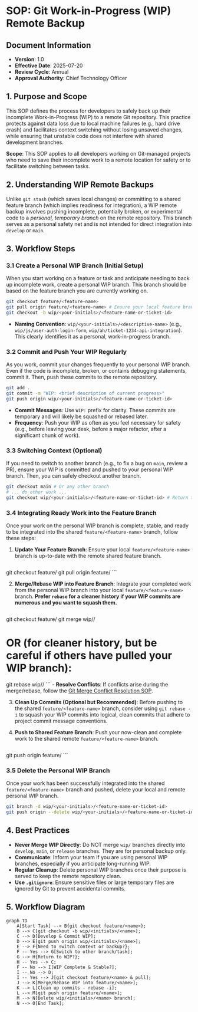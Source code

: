 # SOP: Git Work-in-Progress (WIP) Remote Backup

## Document Information
- **Version**: 1.0
- **Effective Date**: 2025-07-20
- **Review Cycle**: Annual
- **Approval Authority**: Chief Technology Officer

## 1. Purpose and Scope

This SOP defines the process for developers to safely back up their incomplete Work-in-Progress (WIP) to a remote Git repository. This practice protects against data loss due to local machine failures (e.g., hard drive crash) and facilitates context switching without losing unsaved changes, while ensuring that unstable code does not interfere with shared development branches.

**Scope**: This SOP applies to all developers working on Git-managed projects who need to save their incomplete work to a remote location for safety or to facilitate switching between tasks.

## 2. Understanding WIP Remote Backups

Unlike `git stash` (which saves local changes) or committing to a shared feature branch (which implies readiness for integration), a WIP remote backup involves pushing incomplete, potentially broken, or experimental code to a *personal, temporary branch* on the remote repository. This branch serves as a personal safety net and is not intended for direct integration into `develop` or `main`.

## 3. Workflow Steps

### 3.1 Create a Personal WIP Branch (Initial Setup)

When you start working on a feature or task and anticipate needing to back up incomplete work, create a personal WIP branch. This branch should be based on the feature branch you are currently working on.

```bash
git checkout feature/<feature-name>
git pull origin feature/<feature-name> # Ensure your local feature branch is up-to-date
git checkout -b wip/<your-initials>/<feature-name-or-ticket-id>
```

- **Naming Convention**: `wip/<your-initials>/<descriptive-name>` (e.g., `wip/js/user-auth-login-form`, `wip/ah/ticket-1234-api-integration`). This clearly identifies it as a personal, work-in-progress branch.

### 3.2 Commit and Push Your WIP Regularly

As you work, commit your changes frequently to your personal WIP branch. Even if the code is incomplete, broken, or contains debugging statements, commit it. Then, push these commits to the remote repository.

```bash
git add .
git commit -m "WIP: <brief description of current progress>"
git push origin wip/<your-initials>/<feature-name-or-ticket-id>
```

- **Commit Messages**: Use `WIP:` prefix for clarity. These commits are temporary and will likely be squashed or rebased later.
- **Frequency**: Push your WIP as often as you feel necessary for safety (e.g., before leaving your desk, before a major refactor, after a significant chunk of work).

### 3.3 Switching Context (Optional)

If you need to switch to another branch (e.g., to fix a bug on `main`, review a PR), ensure your WIP is committed and pushed to your personal WIP branch. Then, you can safely checkout another branch.

```bash
git checkout main # Or any other branch
# ... do other work ...
git checkout wip/<your-initials>/<feature-name-or-ticket-id> # Return to your WIP
```

### 3.4 Integrating Ready Work into the Feature Branch

Once your work on the personal WIP branch is complete, stable, and ready to be integrated into the shared `feature/<feature-name>` branch, follow these steps:

1.  **Update Your Feature Branch**: Ensure your local `feature/<feature-name>` branch is up-to-date with the remote shared feature branch.
    ```bash
git checkout feature/<feature-name>
git pull origin feature/<feature-name>
    ```

2.  **Merge/Rebase WIP into Feature Branch**: Integrate your completed work from the personal WIP branch into your local `feature/<feature-name>` branch. **Prefer `rebase` for a cleaner history if your WIP commits are numerous and you want to squash them.**
    ```bash
git checkout feature/<feature-name>
git merge wip/<your-initials>/<feature-name-or-ticket-id>
# OR (for cleaner history, but be careful if others have pulled your WIP branch):
git rebase wip/<your-initials>/<feature-name-or-ticket-id>
    ```
    - **Resolve Conflicts**: If conflicts arise during the merge/rebase, follow the [Git Merge Conflict Resolution SOP](gitflow_merge_conflict_sop.md).

3.  **Clean Up Commits (Optional but Recommended)**: Before pushing to the shared `feature/<feature-name>` branch, consider using `git rebase -i` to squash your WIP commits into logical, clean commits that adhere to project commit message conventions.

4.  **Push to Shared Feature Branch**: Push your now-clean and complete work to the shared remote `feature/<feature-name>` branch.
    ```bash
git push origin feature/<feature-name>
    ```

### 3.5 Delete the Personal WIP Branch

Once your work has been successfully integrated into the shared `feature/<feature-name>` branch and pushed, delete your local and remote personal WIP branch.

```bash
git branch -d wip/<your-initials>/<feature-name-or-ticket-id>
git push origin --delete wip/<your-initials>/<feature-name-or-ticket-id>
```

## 4. Best Practices

- **Never Merge WIP Directly**: Do NOT merge `wip/` branches directly into `develop`, `main`, or `release` branches. They are for personal backup only.
- **Communicate**: Inform your team if you are using personal WIP branches, especially if you anticipate long-running WIP.
- **Regular Cleanup**: Delete personal WIP branches once their purpose is served to keep the remote repository clean.
- **Use `.gitignore`**: Ensure sensitive files or large temporary files are ignored by Git to prevent accidental commits.

## 5. Workflow Diagram

```mermaid
graph TD
    A[Start Task] --> B{git checkout feature/<name>};
    B --> C[git checkout -b wip/<initials>/<name>];
    C --> D[Develop & Commit WIP];
    D --> E[git push origin wip/<initials>/<name>];
    E --> F{Need to switch context or backup?};
    F -- Yes --> G[Switch to other branch/task];
    G --> H{Return to WIP?};
    H -- Yes --> C;
    F -- No --> I[WIP Complete & Stable?];
    I -- No --> D;
    I -- Yes --> J[git checkout feature/<name> & pull];
    J --> K[Merge/Rebase WIP into feature/<name>];
    K --> L[Clean up commits - rebase -i];
    L --> M[git push origin feature/<name>];
    M --> N[Delete wip/<initials>/<name> branch];
    N --> O[End Task];
```
